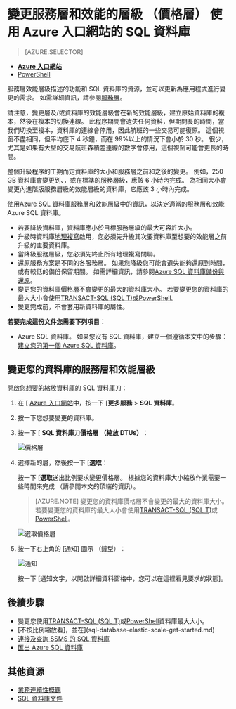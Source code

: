 <properties
    pageTitle="變更 Azure SQL 資料庫的服務層和效能層級 |Microsoft Azure"
    description="變更服務層級和 Azure SQL 資料庫的效能層級會顯示如何向上或向下調整 SQL 資料庫。 變更 Azure SQL 資料庫的價格層。"
    services="sql-database"
    documentationCenter=""
    authors="stevestein"
    manager="jhubbard"
    editor=""/>

<tags
    ms.service="sql-database"
    ms.devlang="NA"
    ms.date="10/12/2016"
    ms.author="sstein"
    ms.workload="data-management"
    ms.topic="article"
    ms.tgt_pltfrm="NA"/>


# <a name="change-the-service-tier-and-performance-level-pricing-tier-of-a-sql-database-using-the-azure-portal"></a>變更服務層和效能的層級 （價格層） 使用 Azure 入口網站的 SQL 資料庫


> [AZURE.SELECTOR]
- [**Azure 入口網站**](sql-database-scale-up.md)
- [PowerShell](sql-database-scale-up-powershell.md)


服務層效能層級描述的功能和 SQL 資料庫的資源，並可以更新為應用程式進行變更的需求。 如需詳細資訊，請參閱[服務層](sql-database-service-tiers.md)。

請注意，變更層及/或資料庫的效能層級會在新的效能層級，建立原始資料庫的複本，然後在複本的切換連線。 此程序期間會遺失任何資料，但期間長的時間，當我們切換至複本，資料庫的連線會停用，因此航班的一些交易可能復原。 這個視窗不盡相同，但平均底下 4 秒鐘，而在 99%以上的情況下會小於 30 秒。 很少，尤其是如果有大型的交易航班森積差連線的數字會停用，這個視窗可能會更長的時間。  

整個升級程序的工期而定資料庫的大小和服務層之前和之後的變更。 例如，250 GB 資料庫會變更到、，或在標準的服務層級，應該 6 小時內完成。 為相同大小會變更內進階版服務層級的效能層級的資料庫，它應該 3 小時內完成。


使用[Azure SQL 資料庫服務層和效能層級](sql-database-service-tiers.md)中的資訊，以決定適當的服務層和效能 Azure SQL 資料庫。

- 若要降級資料庫，資料庫應小於目標服務層級的最大可容許大小。 
- 升級時資料庫[地理複寫](sql-database-geo-replication-overview.md)啟用，您必須先升級其次要資料庫至想要的效能層之前升級的主要資料庫。
- 當降級服務層級，您必須先終止所有地理複寫關聯。 
- 還原服務方案是不同的各服務層。 如果您降級您可能會遺失能夠還原到時間，或有較低的備份保留期間。 如需詳細資訊，請參閱[Azure SQL 資料庫備份與還原](sql-database-business-continuity.md)。
- 變更您的資料庫價格層不會變更的最大的資料庫大小。 若要變更您的資料庫的最大大小會使用[TRANSACT-SQL (SQL T)](https://msdn.microsoft.com/library/mt574871.aspx)或[PowerShell](https://msdn.microsoft.com/library/mt619433.aspx)。
- 變更完成前，不會套用新資料庫的屬性。



**若要完成這份文件您需要下列項目︰**

- Azure SQL 資料庫。 如果您沒有 SQL 資料庫，建立一個遵循本文中的步驟︰[建立您的第一個 Azure SQL 資料庫](sql-database-get-started.md)。


## <a name="change-the-service-tier-and-performance-level-of-your-database"></a>變更您的資料庫的服務層和效能層級


開啟您想要的縮放資料庫的 SQL 資料庫刀︰

1.  在 [ [Azure 入口網站](https://portal.azure.com)中，按一下 [**更多服務** > **SQL 資料庫**。
2.  按一下您想要變更的資料庫。
3.  按一下 [ **SQL 資料庫**刀**價格層 （縮放 DTUs）**︰

    ![價格層][1]

1.  選擇新的層，然後按一下 [**選取**︰

    按一下 [**選取**送出比例要求變更價格層。 根據您的資料庫大小縮放作業需要一些時間來完成 （請參閱本文的頂端的資訊）。

    > [AZURE.NOTE] 變更您的資料庫價格層不會變更的最大的資料庫大小。 若要變更您的資料庫的最大大小會使用[TRANSACT-SQL (SQL T)](https://msdn.microsoft.com/library/mt574871.aspx)或[PowerShell](https://msdn.microsoft.com/library/mt619433.aspx)。

    ![選取價格層][2]

3.  按一下右上角的 [通知] 圖示 （鐘型）︰

    ![通知][3]

    按一下 [通知文字，以開啟詳細資料窗格中，您可以在這裡看見要求的狀態]。




## <a name="next-steps"></a>後續步驟

- 變更您使用[TRANSACT-SQL (SQL T)](https://msdn.microsoft.com/library/mt574871.aspx)或[PowerShell](https://msdn.microsoft.com/library/mt619433.aspx)資料庫最大大小。
- [不按比例縮放看]，並在](sql-database-elastic-scale-get-started.md)
- [連接及查詢 SSMS 的 SQL 資料庫](sql-database-connect-query-ssms.md)
- [匯出 Azure SQL 資料庫](sql-database-export.md)

## <a name="additional-resources"></a>其他資源

- [業務連續性概觀](sql-database-business-continuity.md)
- [SQL 資料庫文件](https://azure.microsoft.com/documentation/services/sql-database/)


<!--Image references-->
[1]: ./media/sql-database-scale-up/new-tier.png
[2]: ./media/sql-database-scale-up/choose-tier.png
[3]: ./media/sql-database-scale-up/scale-notification.png
[4]: ./media/sql-database-scale-up/new-tier.png
